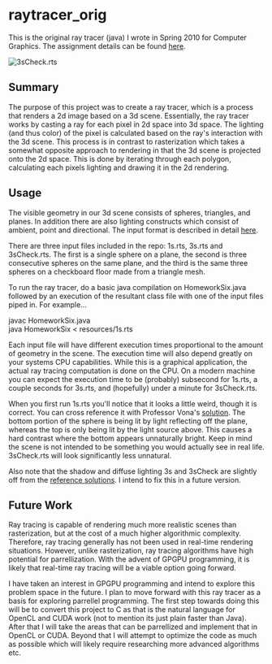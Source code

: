 raytracer_orig
==============

This is the original ray tracer (java) I wrote in Spring 2010 for Computer Graphics.  The assignment details can be found <a href="http://www.ccs.neu.edu/course/cs4300/s10/HW6/HW6.htm">here</a>.  

![3sCheck.rts](https://i.imgur.com/TrTnv0I.png)

<h2>Summary</h2>

The purpose of this project was to create a ray tracer, which is a process that renders a 2d image based on a 3d scene.  Essentially, the ray tracer works by casting a ray for each pixel in 2d space into 3d space.  The lighting (and thus color) of the pixel is calculated based on the ray's interaction with the 3d scene.  This process is in contrast to rasterization which takes a somewhat opposite approach to rendering in that the 3d scene is projected onto the 2d space. This is done by iterating through each polygon, calculating each pixels lighting and drawing it in the 2d rendering.


<h2>Usage</h2>

The visible geometry in our 3d scene consists of spheres, triangles, and planes.  In addition there are also lighting constructs which consist of ambient, point and directional.  The input format is described in detail <a href="http://www.ccs.neu.edu/course/cs4300/s10/HW6/HW6.html#input-file-format">here</a>.

There are three input files included in the repo: 1s.rts, 3s.rts and 3sCheck.rts.  The first is a single sphere on a plane, the second is three consecutive spheres on the same plane, and the third is the same three spheres on a checkboard floor made from a triangle mesh.

To run the ray tracer, do a basic java compilation on HomeworkSix.java followed by an execution of the resultant class file with one of the input files piped in.  For example...

javac HomeworkSix.java <br/>
java HomeworkSix < resources/1s.rts

Each input file will have different execution times proportional to the amount of geometry in the scene. The execution time will also depend greatly on your systems CPU capabilities.  While this is a graphical application, the actual ray tracing computation is done on the CPU.  On a modern machine you can expect the execution time to be (probably) subsecond for 1s.rts, a couple seconds for 3s.rts, and (hopefully) under a minute for 3sCheck.rts.

When you first run 1s.rts you'll notice that it looks a little weird, though it is correct. You can cross reference it with Professor Vona's <a href="http://www.ccs.neu.edu/course/cs4300/s10/HW6/HW6.html#one-sphere">solution</a>.  The bottom portion of the sphere is being lit by light reflecting off the plane, whereas the top is only being lit by the light source above.  This causes a hard contrast where the bottom appears unnaturally bright.  Keep in mind the scene is not intended to be something you would actually see in real life.  3sCheck.rts will look significantly less unnatural.	
 
 Also note that the shadow and diffuse lighting 3s and 3sCheck are slightly off from the <a href="http://www.ccs.neu.edu/course/cs4300/s10/HW6/HW6.html#three-spheres">reference solutions</a>.  I intend to fix this in a future version.

<h2>Future Work</h2>

Ray tracing is capable of rendering much more realistic scenes than rasterization, but at the cost of a much higher algorithmic complexity.  Therefore, ray tracing generally has not been used in real-time rendering situations.  However, unlike rasterization, ray tracing algorithms have high potential for parrellization.  With the advent of GPGPU programming, it is likely that real-time ray tracing will be a viable option going forward.

I have taken an interest in GPGPU programming and intend to explore this problem space in the future.  I plan to move forward with this ray tracer as a basis for exploring parrellel programming.  The first step towards doing this will be to convert this project to C as that is the natural language for OpenCL and CUDA work (not to mention its just plain faster than Java).  After that I will take the areas that can be parrellized and implement that in OpenCL or CUDA.  Beyond that I will attempt to optimize the code as much as possible which will likely require researching more advanced algorithms etc. 
